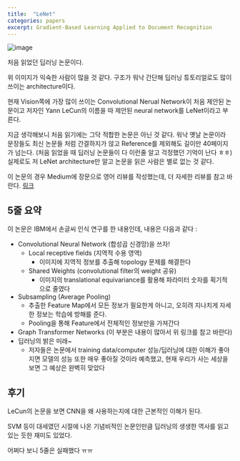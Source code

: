 ```yaml
---
title:  "LeNet"
categories: papers
excerpt: Gradient-Based Learning Applied to Document Recognition
---
```

![image](https://hoya012.github.io/assets/img/image_classification_guidebook/1.PNG)

처음 읽었던 딥러닝 논문이다.

위 이미지가 익숙한 사람이 많을 것 같다. 구조가 워낙 간단해 딥러닝 튜토리얼로도 많이 쓰이는 architecture이다.

현재 Vision쪽에 가장 많이 쓰이는 Convolutional Nerual Network이 처음 제안된 논문이고 저자인 Yann LeCun의 이름을 따 제안된 neural network를 LeNet이라고 부른다.

지금 생각해보니 처음 읽기에는 그닥 적합한 논문은 아닌 것 같다. 워낙 옛날 논문이라 문장들도 최신 논문들 처럼 간결하지가 않고 Reference를 제외해도 길이만 40페이지가 넘는다. (처음 읽었을 때 딥러닝 논문들이 다 이런줄 알고 걱정했던 기억이 난다 ㅎㅎ) 실제로도 저 LeNet architecture만 알고 논문을 읽은 사람은 별로 없는 것 같다. 

이 논문의 경우 Medium에 장문으로 영어 리뷰를 작성했는데, 더 자세한 리뷰를 참고 바란다. [링크](https://dongkyuk.medium.com/gradient-based-learning-applied-to-document-recognition-review-f73386b35491)

## 5줄 요약
이 논문은 IBM에서 손글씨 인식 연구를 한 내용인데, 내용은 다음과 같다 : 
- Convolutional Neural Network (합성곱 신경망)을 쓰자!
  - Local receptive fields (지역적 수용 영역)
    - 이미지에 지역적 정보를 추출해 topology 문제를 해결한다
  - Shared Weights (convolutional filter의 weight 공유)
    - 이미지의 translational equivariance를 활용해 파라미터 숫자를 획기적으로 줄였다
- Subsampling (Average Pooling)
  - 추출한 Feature Map에서 모든 정보가 필요한게 아니고, 오히려 지나치게 자세한 정보는 학습에 방해를 준다.
  - Pooling을 통해 Feature에서 전체적인 정보만을 가져간다
- Graph Transformer Networks (이 부분은 내용이 많아서 위 링크를 참고 바란다)
- 딥러닝의 밝은 미래~
  - 저자들은 논문에서 training data/computer 성능/딥러닝에 대한 이해가 좋아지면 모델의 성능 또한 매우 좋아질 것이라 예측했고, 현재 우리가 사는 세상을 보면 그 예상은 완벽히 맞았다 

## 후기
LeCun의 논문을 보면 CNN을 왜 사용하는지에 대한 근본적인 이해가 된다. 

SVM 등이 대세였던 시절에 나온 기념비적인 논문인만큼 딥러닝의 생생한 역사를 읽고 있는 듯한 재미도 있었다.

어쩌다 보니 5줄은 실패했다 ㅠㅠ 

